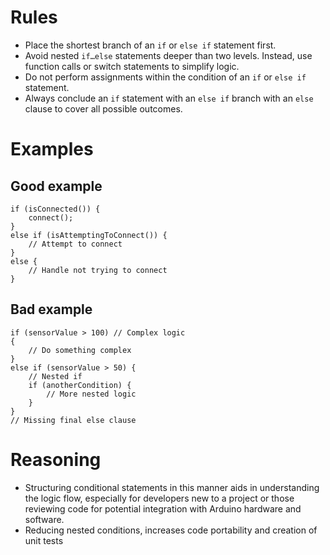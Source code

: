 # Rules
- Place the shortest branch of an `if` or `else if` statement first.
- Avoid nested `if…else` statements deeper than two levels. Instead, use function calls or switch statements to simplify logic.
- Do not perform assignments within the condition of an `if` or `else if` statement.
- Always conclude an `if` statement with an `else if` branch with an `else` clause to cover all possible outcomes.

# Examples
## Good example
```
if (isConnected()) {
    connect();
}
else if (isAttemptingToConnect()) {
    // Attempt to connect
}
else {
    // Handle not trying to connect
}
```

## Bad example
```
if (sensorValue > 100) // Complex logic
{
    // Do something complex
}
else if (sensorValue > 50) {
    // Nested if
    if (anotherCondition) {
        // More nested logic
    }
}
// Missing final else clause

```

# Reasoning
- Structuring conditional statements in this manner aids in understanding the logic flow, especially for developers new to a project or those reviewing code for potential integration with Arduino hardware and software.
- Reducing nested conditions, increases code portability and creation of unit tests

